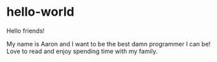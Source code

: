 # hello-world

Hello friends!

My name is Aaron and I want to be the best damn programmer I can be!
Love to read and enjoy spending time with my family.
